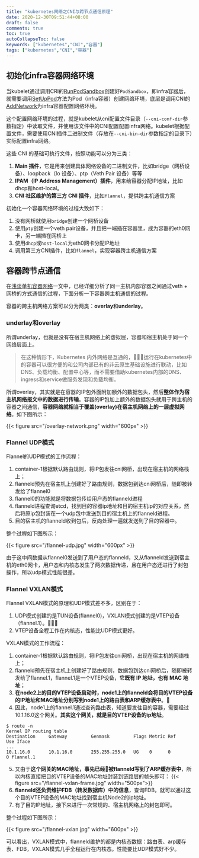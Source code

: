 ```yaml
---
title: "kubernetes网络之CNI与跨节点通信原理"
date: 2020-12-30T09:51:44+08:00
draft: false
comments: true
toc: true
autoCollapseToc: false
keywords: ["kubernetes","CNI","容器"]
tags: ["kubernetes","CNI","容器"]
---
```


## 初始化infra容器网络环境

当kubelet通过调用CRI的[RunPodSandbox](https://github.com/kubernetes/kubernetes/blob/master/staging/src/k8s.io/cri-api/pkg/apis/services.go#L66)创建好`PodSandbox`，即infra容器后，就需要调用[SetUpPod](https://github.com/kubernetes/kubernetes/blob/master/pkg/kubelet/dockershim/network/plugins.go#L73)方法为Pod（infra容器）创建网络环境，底层是调用CNI的[AddNetwork](https://github.com/containernetworking/cni/blob/master/libcni/api.go#L80)为infra容器配置网络环境。

这个配置网络环境的过程，就是kubelet从cni配置文件目录（`--cni-conf-dir`参数指定）中读取文件，并使用该文件中的CNI配置配置infra网络。kubelet根据配置文件，需要使用CNI插件二进制文件（存放在`--cni-bin-dir`参数指定的目录下）实际配置infra网络。

这些 CNI 的基础可执行文件，按照功能可以分为三类：

1. **Main 插件**，它是用来创建具体网络设备的二进制文件，比如bridge（网桥设备）、loopback（lo 设备）、ptp（Veth Pair 设备）等等
2. **IPAM（IP Address Management）插件**，用来给容器分配IP地址，比如dhcp和host-local。
3. **CNI 社区维护的第三方 CNI 插件**，比如`flannel`，提供跨主机通信方案

初始化一个容器网络环境的过程大致如下：

1. 没有网桥就使用`bridge`创建一个网桥设备
2. 使用`ptp`创建一个veth pair设备，并且把一端插在容器里，成为容器的eth0网卡，另一端插在网桥上
3. 使用`dhcp`或`host-local`为eth0网卡分配IP地址
4. 调用第三方CNI插件，比如`flannel`，实现容器跨主机通信方案

## 容器跨节点通信

在[浅谈单机容器网络](https://cvvz.github.io/post/container-network/)一文中，已经详细分析了同一主机内部容器之间通过veth + 网桥的方式通信的过程，下面分析一下容器跨主机通信的过程。

容器的跨主机网络方案可以分为两类：**overlay**和**underlay**。

### underlay和overlay

所谓underlay，也就是没有在宿主机网络上的虚拟层，容器和宿主机处于同一个网络层面上。

> 在这种情形下，Kubernetes 内外网络是互通的，运行在kubernetes中的容器可以很方便的和公司内部已有的非云原生基础设施进行联动，比如DNS、负载均衡、配置中心等，而不需要借助kubernetes内部的DNS、ingress和service做服务发现和负载均衡。

所谓overlay，其实就是在容器的IP包外面附加额外的数据包头，然后**整体作为宿主机网络报文中的数据进行传输**。容器的IP包加上额外的数据包头就用于跨主机的容器之间通信，**容器网络就相当于覆盖(overlay)在宿主机网络上的一层虚拟网络**。如下图所示：

{{< figure src="/overlay-network.png" width="600px" >}}

### Flannel UDP模式
  
  Flannel的UDP模式的工作流程：

  1. container-1根据默认路由规则，将IP包发往cni网桥，出现在宿主机的网络栈上；
  2. flanneld预先在宿主机上创建好了路由规则，数据包到达cni网桥后，随即被转发给了flannel0
  3. flannel0的功能就是将数据包传给用户态的flanneld进程
  4. flanneld进程查询etcd，找到目的容器ip地址和目的宿主机ip的对应关系，然后将原ip包封装在一个udp包中发送到目的宿主机上的flanneld进程。
  5. 目的宿主机的flanneld收到包后，反向处理一遍就发送到了目的容器中。
  
  整个过程如下图所示：

  {{< figure src="/flannel-udp.jpg" width="600px" >}}

  由于这中间数据从flannel0发送到了用户态的flanneld，又从flanneld发送到宿主机的eth0网卡，用户态和内核态发生了两次数据传递，且在用户态还进行了封包操作，所以udp模式性能很差。
  
### Flannel VXLAN模式

  Flannel VXLAN模式的原理和UDP模式差不多，区别在于：
  
  1. UDP模式创建的是TUN设备(flannel0)，VXLAN模式创建的是VTEP设备（flannel.1）。
  2. VTEP设备全程工作在内核态，性能比UDP模式更好。
  
  VXLAN模式的工作流程：

  1. container-1根据默认路由规则，将IP包发往cni网桥，出现在宿主机的网络栈上；
  2. flanneld预先在宿主机上创建好了路由规则，数据包到达cni网桥后，随即被转发给了flannel.1，flannel.1是一个VTEP设备，**它既有 IP 地址，也有 MAC 地址**；
  3. **在node2上的目的VTEP设备启动时，node1上的flanneld会将目的VTEP设备的IP地址和MAC地址分别写到node1上的路由表和ARP缓存表中**。
  4. 因此，node1上的flannel.1通过查询路由表，知道要发往目的容器，需要经过10.1.16.0这个网关。**其实这个网关，就是目的VTEP设备的ip地址**。
  ```shell
  $ route -n
  Kernel IP routing table
  Destination     Gateway         Genmask         Flags Metric Ref    Use Iface
  ...
  10.1.16.0       10.1.16.0       255.255.255.0   UG    0      0        0 flannel.1
  ```
  5. 又由于**这个网关的MAC地址，事先已经被flanneld写到了ARP缓存表中**，所以内核直接把目的VTEP设备的MAC地址封装到链路层的帧头即可：
  {{< figure src="/flannel-vxlan-frame.jpg" width="500px">}}
  6. **flanneld还负责维护FDB（转发数据库）中的信息**，查询FDB，就可以通过这个目的VTEP设备的MAC地址找到宿主机Node2的ip地址。
  7. 有了目的IP地址，接下来进行一次常规的、宿主机网络上的封包即可。

  整个过程如下图所示：

  {{< figure src="/flannel-vxlan.jpg" width="600px" >}}

  可以看出，VXLAN模式中，flanneld维护的都是内核态数据：路由表、arp缓存表、FDB，VXLAN模式几乎全程运行在内核态。性能要比UDP模式好不少。
